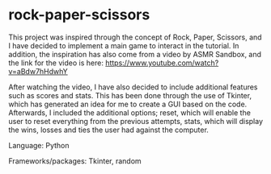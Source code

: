 # rock-paper-scissors

This project was inspired through the concept of Rock, Paper, Scissors, and I have decided to implement a main game to interact in the tutorial. In addition, the inspiration has also come from a video by ASMR Sandbox, and the link for the video is here: https://www.youtube.com/watch?v=aBdw7hHdwhY

After watching the video, I have also decided to include additional features such as scores and stats. This has been done through the use of Tkinter, which has generated an idea for me to create a GUI based on the code. Afterwards, I included the additional options; reset, which will enable the user to reset everything from the previous attempts, stats, which will display the wins, losses and ties the user had against the computer.

Language: Python

Frameworks/packages: Tkinter, random
